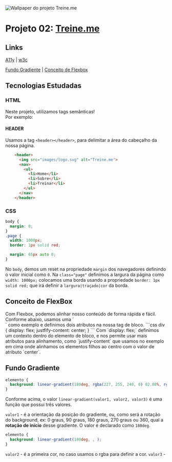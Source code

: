 ![Wallpaper do projeto Treine.me](https://i.imgur.com/ErK2PJ0.jpg)
# Projeto 02: [Treine.me](https://danielsilveira-dev.github.io/treine.me/)

## Links
[A11y](https://www.a11yproject.com/) | [w3c](https://www.w3c.br/)  

<a href="#fundoGradiente">Fundo Gradiente</a> | <a href="#conceitoFlexBox">Conceito de Flexbox</a>
## Tecnologias Estudadas
### HTML
Neste projeto, utilizamos tags semânticas!  
Por exemplo:
#### HEADER
Usamos a tag `<header></header>`, para delimitar a área do cabeçalho da nossa página.
```html
    <header>
      <img src="images/logo.svg" alt="Treine.me">
      <nav>
        <ul>
          <li>Home</li>
          <li>Sobre</li>
          <li>Treinar</li>
        </ul>
      </nav>
    </header>
```
### CSS

```css
body {
  margin: 0;
}
.page {
  width: 1000px;
  border: 1px solid red;

  margin: 65px auto 0;
}
```
No `body`, demos um reset na propriedade `margin` dos navegadores definindo o valor inicial como `0`.
Na `class="page"` definimos a largura da página como `width: 1000px;` colocamos uma borda usando a propriedade `border: 1px solid red;` que irá definir a `largura|traçado|cor` da borda.  

<h2 id="conceitoFlexBox">Conceito de FlexBox</h2>
Com Flexbox, podemos alinhar nosso conteúdo de forma rápida e fácil.
Conforme abaixo, usamos uma `<div>` como exemplo e definimos dois atributos na nossa tag de bloco.
```css
div {
  display: flex;
  justfify-content: center;
}
```
Com `display: flex;` definimos um contexto dentro do elemento de bloco, e nos permite usar mais atributos para alinhamento, como `justify-content` que usamos no exemplo em cima onde alinhamos os elementos filhos ao centro com o valor de atributo `center`.

<h2 id="fundoGradiente">Fundo Gradiente</h2>

```css
elemento {
  background: linear-gradient(180deg, rgba(227, 255, 248, 0) 82.08%, rgba(227, 255, 248, 0.38) 100%);
}
```
Conforme acima, o valor `linear-gradient(valor1, valor2, valor3)` é uma função que possui três valores.  

`valor1` - é a orientação da posição do gradiente, ou, como será a rotação do background, ex: 0 graus, 90 graus, 180 graus, 270 graus ou 360, qual a **rotação de início** desse gradiente.
O valor é declarado como `180deg`.
```css
elemento {
  background: linear-gradient(180deg, , );
}
```
`valor2` - é a primeira cor, no caso usamos o rgba para definir a cor.
`valor3` - 

